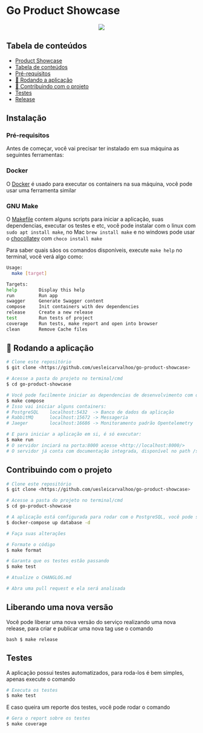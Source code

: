 # Go Product Showcase

<p align="center">
<img src="https://img.shields.io/static/v1?label=Version&message=0.0.0&color=7159c1&plastic"/>
</p>

## Tabela de conteúdos

- [Product Showcase](#go-product-showcase)
- [Tabela de conteúdos](#tabela-de-conteúdos)
- [Pré-requisitos](#pré-requisitos)
- [🎲 Rodando a aplicação](#-rodando-a-aplicação)
- [🎲 Contribuindo com o projeto](#-contribuindo-com-o-projeto)
- [Testes](#testes)
- [Release](#release)

## Instalação

### Pré-requisitos

Antes de começar, você vai precisar ter instalado em sua máquina as seguintes ferramentas:

### Docker

O [Docker](https://www.docker.com/) é usado para executar os containers na sua máquina, você pode usar uma ferramenta similar

### GNU Make

O [Makefile](https://www.gnu.org/software/make/) contem alguns scripts para iniciar a aplicação, suas dependencias, executar os testes e etc, você pode instalar com o linux com `sudo apt install make`, no Mac `brew install make` e no windows pode usar o [chocollatey](https://chocolatey.org/) com `choco install make`

Para saber quais sãos os comandos disponíveis, execute `make help` no terminal, você verá algo como:

``` bash
Usage:
  make [target]

Targets:
help        Display this help
run         Run app
swagger     Generate Swagger content
compose     Init containers with dev dependencies
release     Create a new release
test        Run tests of project
coverage    Run tests, make report and open into browser
clean       Remove Cache files
```

## 🎲 Rodando a aplicação

```bash
# Clone este repositório
$ git clone <https://github.com/uesleicarvalhoo/go-product-showcase>

# Acesse a pasta do projeto no terminal/cmd
$ cd go-product-showcase

# Você pode facilmente iniciar as dependencias de desenvolvimento com o comando
$ make compose
# Isso vai iniciar alguns containers:
# PostgreSQL    localhost:5432  -> Banco de dados da aplicação
# RabbitMQ      localhost:15672 -> Messageria
# Jaeger        localhost:16686 -> Monitoramento padrão Opentelemetry

# E para iniciar a aplicação em si, é só executar:
$ make run
# O servidor inciará na porta:8000 acesse <http://localhost:8000/>
# O servidor já conta com documentação integrada, disponível no path /swagger/index.html
```

## Contribuindo com o projeto

```bash
# Clone este repositório
$ git clone <https://github.com/uesleicarvalhoo/go-product-showcase>

# Acesse a pasta do projeto no terminal/cmd
$ cd go-product-showcase

# A aplicação está configurada para rodar com o PostgreSQL, você pode subir uma instancia com o Docker com o comando
$ docker-compose up database -d

# Faça suas alterações

# Formate o código
$ make format

# Garanta que os testes estão passando
$ make test

# Atualize o CHANGLOG.md

# Abra uma pull request e ela será analisada
```

## Liberando uma nova versão

Você pode liberar uma nova versão do serviço realizando uma nova release, para criar e publicar uma nova tag use o comando

```bash $ make release```

## Testes

A aplicação possui testes automatizados, para roda-los é bem simples, apenas execute o comando

```bash
# Executa os testes
$ make test
```

E caso queira um reporte dos testes, você pode rodar o comando

```bash
# Gera o report sobre os testes
$ make coverage
```
